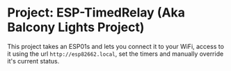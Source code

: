 # Project: ESP-TimedRelay (Aka Balcony Lights Project)

This project takes an ESP01s and lets you connect it to your WiFi, access to it using the url ``http://esp82662.local``, set the timers and manually override it's current status.
